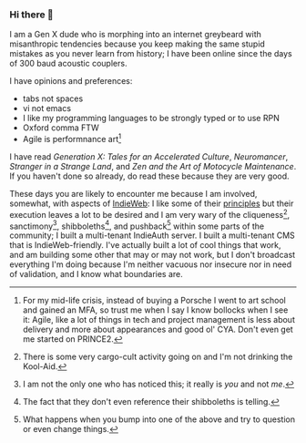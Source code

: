 ### Hi there 👋

I am a Gen X dude who is morphing into an internet greybeard with misanthropic tendencies because you keep making the same stupid mistakes as you never learn from history; I have been online since the days of 300 baud acoustic couplers.

I have opinions and preferences:
- tabs not spaces
- vi not emacs
- I like my programming languages to be strongly typed or to use RPN
- Oxford comma FTW
- Agile is performnance art[^1]

I have read _Generation X: Tales for an Accelerated Culture_, _Neuromancer_, _Stranger in a Strange Land_, and _Zen and the Art of Motocycle Maintenance_. If you haven't done so already, do read these because they are very good.

These days you are likely to encounter me because I am involved, somewhat, with aspects of [IndieWeb](https://indieweb.org): I like some of their [principles](https://indieweb.org/principles) but their execution leaves a lot to be desired and I am very wary of the cliqueness[^2], sanctimony[^3], shibboleths[^4], and pushback[^5] within some parts of the community; I built a multi-tenant IndieAuth server. I built a multi-tenant CMS that is IndieWeb-friendly. I've actually built a lot of cool things that  work, and am building some other that may or may not work, but I don't broadcast everything I'm doing because I'm neither vacuous nor insecure nor in need of validation, and I know what boundaries are.

[^1]: For my mid-life crisis, instead of buying a Porsche I went to art school and gained an MFA, so trust me when I say I know bollocks when I see it: Agile, like a lot of things in tech and project management is less about delivery and more about appearances and good ol' CYA. Don't even get me started on PRINCE2.
[^2]: There is some very cargo-cult activity going on and I'm not drinking the Kool-Aid.
[^3]: I am not the only one who has noticed this; it really is _you_ and not _me_.
[^4]: The fact that they don't even reference their shibboleths is telling.
[^5]: What happens when you bump into one of the above and try to question or even change things.

<!--
**omz13/omz13** is a ✨ _special_ ✨ repository because its `README.md` (this file) appears on your GitHub profile.

Here are some ideas to get you started:

- 🔭 I’m currently working on ...
- 🌱 I’m currently learning ...
- 👯 I’m looking to collaborate on ...
- 🤔 I’m looking for help with ...
- 💬 Ask me about ...
- 📫 How to reach me: ...
- 😄 Pronouns: ...
- ⚡ Fun fact: ...
-->

